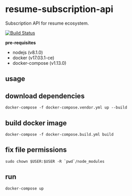 # resume-subscription-api
Subscription API for resume ecosystem.

[![Build Status](https://travis-ci.org/cookie-cage/resume-subscription-api.svg?branch=master)](https://travis-ci.org/cookie-cage/resume-subscription-api)

**pre-requisites**
- nodejs (v8.1.0)
- docker (v17.03.1-ce)
- docker-compose (v1.13.0)

## usage

## download dependencies
```shell
docker-compose -f docker-compose.vendor.yml up --build
```

## build docker image
```shell
docker-compose -f docker-compose.build.yml build
```

## fix file permissions
```shell
sudo chown $USER:$USER -R `pwd`/node_modules
```

## run
```shell
docker-compose up
```
